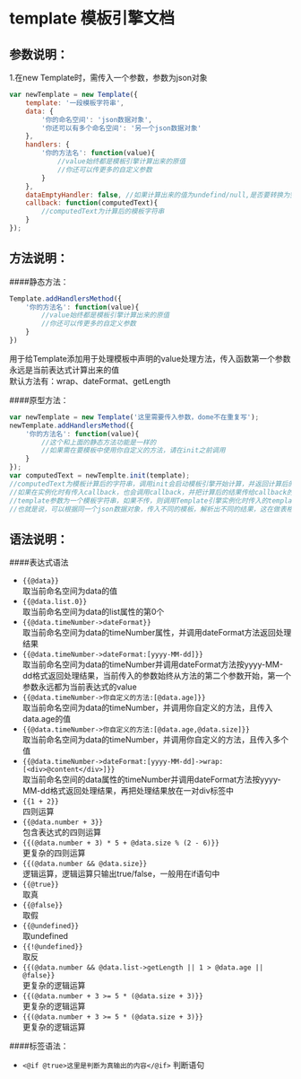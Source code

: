 template 模板引擎文档
=========================
参数说明：
-------------------------
1.在new Template时，需传入一个参数，参数为json对象  

```javascript 
var newTemplate = new Template({  
    template: '一段模板字符串',  
    data: {  
        '你的命名空间': 'json数据对象',  
        '你还可以有多个命名空间': '另一个json数据对象'  
    },  
    handlers: {  
        '你的方法名': function(value){  
            //value始终都是模板引擎计算出来的原值  
            //你还可以传更多的自定义参数  
        }  
    },
    dataEmptyHandler: false, //如果计算出来的值为undefind/null,是否要转换为空字符串，默认为false，请在项目上线时设置为true，开发过程中默认就好，便于调试
    callback: function(computedText){
        //computedText为计算后的模板字符串
    }
});
```
方法说明：
---------------
####静态方法：
```javascript
Template.addHandlersMethod({
    '你的方法名': function(value){
        //value始终都是模板引擎计算出来的原值  
        //你还可以传更多的自定义参数  
    }
})

```
用于给Template添加用于处理模板中声明的value处理方法，传入函数第一个参数永远是当前表达式计算出来的值  
默认方法有：wrap、dateFormat、getLength

####原型方法：

```javascript
var newTemplate = new Template('这里需要传入参数，dome不在重复写');
newTemplate.addHandlersMethod({
    '你的方法名': function(value){
        //这个和上面的静态方法功能是一样的
        //如果需在要模板中使用你自定义的方法，请在init之前调用
    }
});
var computedText = newTemplte.init(template);
//computedText为模板计算后的字符串，调用init会启动模板引擎开始计算，并返回计算后的值
//如果在实例化时有传入callback，也会调用callback，并把计算后的结果传给callback的第一个参数
//template参数为一个模板字符串，如果不传，则调用Template引擎实例化时传入的template
//也就是说，可以根据同一个json数据对象，传入不同的模板，解析出不同的结果，这在做表格排序等后台管理平台是非常有用的
```
语法说明：
-------------------
####表达式语法
*  `{{@data}}`  
    取当前命名空间为data的值  
*  `{{@data.list.0}}`  
    取当前命名空间为data的list属性的第0个  
*  `{{@data.timeNumber->dateFormat}}`  
    取当前命名空间为data的timeNumber属性，并调用dateFormat方法返回处理结果  
*  `{{@data.timeNumber->dateFormat:[yyyy-MM-dd]}}`  
    取当前命名空间为data的timeNumber并调用dateFormat方法按yyyy-MM-dd格式返回处理结果，当前传入的参数始终从方法的第二个参数开始，第一个参数永远都为当前表达式的value  
*  `{{@data.timeNumber->你自定义的方法:[@data.age]}}`  
    取当前命名空间为data的timeNumber，并调用你自定义的方法，且传入data.age的值  
*  `{{@data.timeNumber->你自定义的方法:[@data.age,@data.size]}}`  
    取当前命名空间为data的timeNumber，并调用你自定义的方法，且传入多个值  
*  `{{@data.timeNumber->dateFormat:[yyyy-MM-dd]->wrap:[<div>@content</div>]}}`   
    取当前命名空间的data属性的timeNumber并调用dateFormat方法按yyyy-MM-dd格式返回处理结果，再把处理结果放在一对div标签中  
*  `{{1 + 2}}`  
    四则运算  
*  `{{@data.number + 3}}`  
    包含表达式的四则运算  
*  `{{(@data.number + 3) * 5 + @data.size % (2 - 6)}}`  
    更复杂的四则运算  
*  `{{(@data.number && @data.size}}`  
    逻辑运算，逻辑运算只输出true/false，一般用在if语句中  
*  `{{@true}}`  
    取真  
*  `{{@false}}`  
    取假  
*  `{{@undefined}}`  
    取undefined  
*  `{{!@undefined}}`  
    取反   
*  `{{(@data.number && @data.list->getLength || 1 > @data.age || @false}}`  
    更复杂的逻辑运算    
*  `{{(@data.number + 3 >= 5 * (@data.size + 3)}}`  
    更复杂的逻辑运算     
*  `{{(@data.number + 3 >= 5 * (@data.size + 3)}}`  
    更复杂的逻辑运算   
    
####标签语法：
*  `<@if @true>这里是判断为真输出的内容</@if>` 判断语句  


